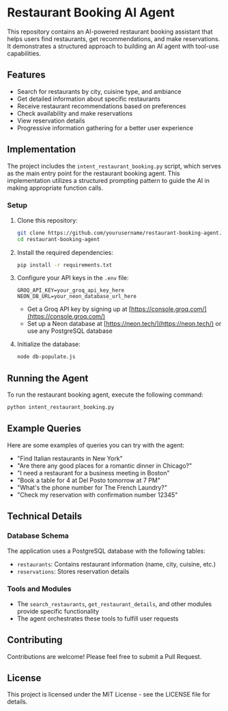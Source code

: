 # Restaurant Booking AI Agent

This repository contains an AI-powered restaurant booking assistant that helps users find restaurants, get recommendations, and make reservations. It demonstrates a structured approach to building an AI agent with tool-use capabilities.

## Features

- Search for restaurants by city, cuisine type, and ambiance
- Get detailed information about specific restaurants
- Receive restaurant recommendations based on preferences
- Check availability and make reservations
- View reservation details
- Progressive information gathering for a better user experience

## Implementation

The project includes the `intent_restaurant_booking.py` script, which serves as the main entry point for the restaurant booking agent. This implementation utilizes a structured prompting pattern to guide the AI in making appropriate function calls.

### Setup

1. Clone this repository:
   ```bash
   git clone https://github.com/yourusername/restaurant-booking-agent.git
   cd restaurant-booking-agent
   ```

2. Install the required dependencies:
   ```bash
   pip install -r requirements.txt
   ```

3. Configure your API keys in the `.env` file:
   ```
   GROQ_API_KEY=your_groq_api_key_here
   NEON_DB_URL=your_neon_database_url_here
   ```

   - Get a Groq API key by signing up at [https://console.groq.com/](https://console.groq.com/)
   - Set up a Neon database at [https://neon.tech/](https://neon.tech/) or use any PostgreSQL database

4. Initialize the database:
   ```bash
   node db-populate.js
   ```

## Running the Agent

To run the restaurant booking agent, execute the following command:

```bash
python intent_restaurant_booking.py
```

## Example Queries

Here are some examples of queries you can try with the agent:

- "Find Italian restaurants in New York"
- "Are there any good places for a romantic dinner in Chicago?"
- "I need a restaurant for a business meeting in Boston"
- "Book a table for 4 at Del Posto tomorrow at 7 PM"
- "What's the phone number for The French Laundry?"
- "Check my reservation with confirmation number 12345"

## Technical Details

### Database Schema

The application uses a PostgreSQL database with the following tables:

- `restaurants`: Contains restaurant information (name, city, cuisine, etc.)
- `reservations`: Stores reservation details

### Tools and Modules

- The `search_restaurants`, `get_restaurant_details`, and other modules provide specific functionality
- The agent orchestrates these tools to fulfill user requests

## Contributing

Contributions are welcome! Please feel free to submit a Pull Request.

## License

This project is licensed under the MIT License - see the LICENSE file for details. 